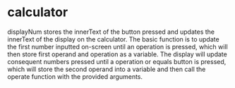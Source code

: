# calculator

displayNum stores the innerText of the button pressed and updates the
innerText of the display on the calculator. The basic function is to
update the first number inputted on-screen until an operation is 
pressed, which will then store first operand and operation as a
variable. The display will update consequent numbers pressed until 
a operation or equals button is pressed, which will store the second
operand into a variable and then call the operate function with 
the provided arguments. 